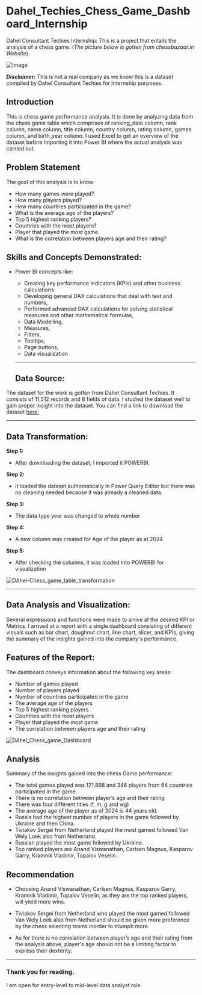# Dahel_Techies_Chess_Game_Dashboard_Internship
Dahel Consultant Techies Internship: This is a project that entails the analysis of a chess game.
(*The picture below is gotten from chessbazaar.in Website*). 


![image](https://github.com/RemedyData/Dahel_Techies_Chess_Game_Dashboard_Internship/assets/137626163/8a78d83a-3e2d-44d1-9afb-ccc0cf1df871)


***Disclaimer:*** This is not a real company as we know this is a dataset compiled by Dahel Consultant Techies for Internship purposes. 


## Introduction

This is chess game performance analysis. It is done by analyzing data from  the chess game table which comprises of ranking_date column, rank	column, name column, title column, country column, rating column, games column, and birth_year column. I used Excel to get an overview of the dataset before importing it into Power BI where the actual analysis was carried out. 

## Problem Statement

The goal of this analysis is to know:

- How many games were played?
- How many players played?
- How many countries participated in the game?
- What is the average age of the players?
- Top 5 highest ranking players?
- Countries with the most players?
- Player that played the most game.
- What is the correlation between players age and their rating?

## Skills and Concepts Demonstrated:

- Power BI concepts like:
   - Creating key performance indicators (KPIs) and other business calculations
   - Developing general DAX calculations that deal with text and numbers,
   - Performed advanced DAX calculations for solving statistical measures and other mathematical formulas,
   - Data Modelling,
   - Measures,
   - Filters,
   - Tooltips,
   - Page buttons,
   - Data visualization
 
   ---
  ## Data Source:
  
The dataset for the work is gotten from Dahel Consultant Techies. It consists of 11,512 records and 8 fields of data. I studied the dataset well to gain proper insight into the dataset. You can find a link to download the dataset [here:](https://drive.google.com/drive/folders/1Jd3uchmo6g1DllvV_XskGH4d2hckc5Eu?usp=drive_link)

   ---

## Data Transformation:

**Step 1:**
- After downloading the dataset, I imported it POWERBI.

**Step 2:**
- It loaded the dataset authomatically in Power Query Editor but there was no cleaning needed because it was already a cleaned data.

**Step 3:**
- The data type year was changed to whole number

**Step 4:**
- A new column was created for Age of the player as at 2024

**Step 5:**
- After checking the columns, it was loaded into POWERBI for visualization 


![DAhel-Chess_game_table_transformation](https://github.com/RemedyData/Dahel_Techies_Chess_Game_Dashboard_Internship/assets/137626163/82b69c73-c288-43b1-8143-164d0af6cd62)





---


## Data Analysis and Visualization:

Several expressions and functions were made to arrive at the desired KPI or Metrics.
I arrived at a report with a single dashboard consisting of different visuals such as bar chart, doughnut chart, line chart, slicer, and KPIs, giving the summary of the insights gained into the company's performance.

## Features of the Report:
The dashboard conveys information about the following key areas:
- Number of games played
- Number of players played
- Number of countries participated in the game
- The average age of the players
- Top 5 highest ranking players
- Countries with the most players
- Player that played the most game
- The correlation between players age and their rating

![DAhel_Chess_game_Dashboard](https://github.com/RemedyData/Dahel_Techies_Chess_Game_Dashboard_Internship/assets/137626163/ba59714e-10eb-4649-b520-aea5f54c5245)



## Analysis

Summary of the insights gained into the chess Game performance: 

- The total games played was 121,868 and 346 players from 64 countries participated in the game.
- There is no correlation between player’s age and their rating
- There was four different titles (f, m, g and wg)
- The average age of the player as of 2024 is 44 years old. 
- Russia had the highest number of players in the game followed by Ukraine and then China.
- Tiviakov Sergei from Netherland played the most gamed followed Van Wely Loek also from Netherland.
- Russian played the most game followed by Ukraine. 
- Top ranked players are Anand Viswanathan, Carlsen Magnus, Kasparov Garry, Kramnik Vladimir, Topalov Veselin.

## Recommendation

- Choosing Anand Viswanathan, Carlsen Magnus, Kasparov Garry, Kramnik Vladimir, Topalov Veselin, as they are the top ranked players, will yield more wins.


- Tiviakov Sergei from Netherland who played the most gamed followed Van Wely Loek also from Netherland should be given more preference by the chess selecting teams inorder to triumph more.
  
- As for there is no correlation between player’s age and their rating from the analysis above, player's age should not be a limiting factor to express their dexterity.


---

### Thank you for reading.

I am open for entry-level to mid-level data analyst role.
